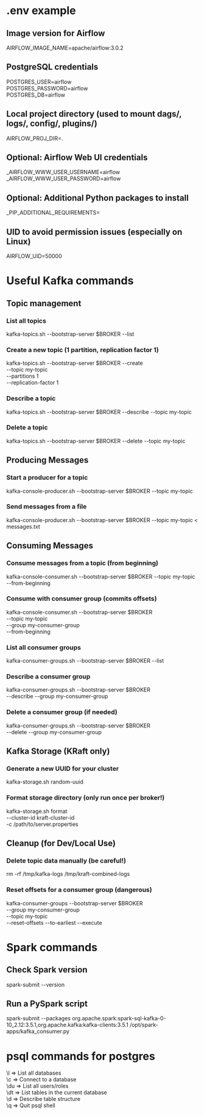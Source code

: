 # .env example

## Image version for Airflow
AIRFLOW_IMAGE_NAME=apache/airflow:3.0.2

## PostgreSQL credentials
POSTGRES_USER=airflow <br>
POSTGRES_PASSWORD=airflow <br>
POSTGRES_DB=airflow

## Local project directory (used to mount dags/, logs/, config/, plugins/)
AIRFLOW_PROJ_DIR=.

## Optional: Airflow Web UI credentials
_AIRFLOW_WWW_USER_USERNAME=airflow <br>
_AIRFLOW_WWW_USER_PASSWORD=airflow

## Optional: Additional Python packages to install
_PIP_ADDITIONAL_REQUIREMENTS=

## UID to avoid permission issues (especially on Linux)
AIRFLOW_UID=50000



# Useful Kafka commands

## Topic management

### List all topics
kafka-topics.sh --bootstrap-server $BROKER --list

### Create a new topic (1 partition, replication factor 1)
kafka-topics.sh --bootstrap-server $BROKER --create \
  --topic my-topic \
  --partitions 1 \
  --replication-factor 1

### Describe a topic
kafka-topics.sh --bootstrap-server $BROKER --describe --topic my-topic

### Delete a topic
kafka-topics.sh --bootstrap-server $BROKER --delete --topic my-topic

## Producing Messages

### Start a producer for a topic
kafka-console-producer.sh --bootstrap-server $BROKER --topic my-topic

### Send messages from a file
kafka-console-producer.sh --bootstrap-server $BROKER --topic my-topic < messages.txt

## Consuming Messages

### Consume messages from a topic (from beginning)
kafka-console-consumer.sh --bootstrap-server $BROKER --topic my-topic --from-beginning

### Consume with consumer group (commits offsets)
kafka-console-consumer.sh --bootstrap-server $BROKER \
  --topic my-topic \
  --group my-consumer-group \
  --from-beginning

### List all consumer groups
kafka-consumer-groups.sh --bootstrap-server $BROKER --list

### Describe a consumer group
kafka-consumer-groups.sh --bootstrap-server $BROKER \
  --describe --group my-consumer-group

### Delete a consumer group (if needed)
kafka-consumer-groups.sh --bootstrap-server $BROKER \
  --delete --group my-consumer-group


## Kafka Storage (KRaft only)

### Generate a new UUID for your cluster
kafka-storage.sh random-uuid

### Format storage directory (only run once per broker!)
kafka-storage.sh format \
  --cluster-id kraft-cluster-id \
  -c /path/to/server.properties

## Cleanup (for Dev/Local Use)

### Delete topic data manually (be careful!)
rm -rf /tmp/kafka-logs /tmp/kraft-combined-logs

### Reset offsets for a consumer group (dangerous)
kafka-consumer-groups --bootstrap-server $BROKER \
  --group my-consumer-group \
  --topic my-topic \
  --reset-offsets --to-earliest --execute

# Spark commands

## Check Spark version
spark-submit --version

## Run a PySpark script
spark-submit --packages org.apache.spark:spark-sql-kafka-0-10_2.12:3.5.1,org.apache.kafka:kafka-clients:3.5.1 /opt/spark-apps/kafka_consumer.py

# psql commands for postgres

\l => List all databases <br>
\c <dbname> => Connect to a database <br>
\du => List all users/roles <br>
\dt => List tables in the current database <br>
\d <tablename> => Describe table structure <br>
\q => Quit psql shell
